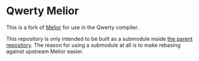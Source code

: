 # Qwerty Melior

This is a fork of [Melior][1] for use in the Qwerty compiler.

This repository is only intended to be built as a submodule inside [the parent
repository][2]. The reason for using a submodule at all is to make rebasing
against upstream Melior easier.

[1]: https://github.com/mlir-rs/melior
[2]: https://github.com/gt-tinker/qwerty-rust-ast/tree/wip/mlir
